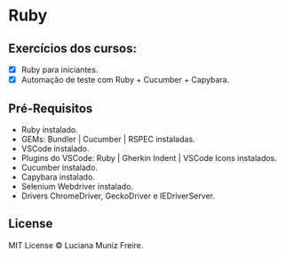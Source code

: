 # Ruby

## Exercícios dos cursos:

 - [x] Ruby para iniciantes.
 - [x] Automação de teste com Ruby + Cucumber + Capybara.
 
## Pré-Requisitos

 * Ruby instalado.
 * GEMs: Bundler | Cucumber | RSPEC instaladas.
 * VSCode instalado.
 * Plugins do VSCode: Ruby | Gherkin Indent | VSCode Icons instalados.
 * Cucumber instalado.
 * Capybara instalado.
 * Selenium Webdriver instalado.
 * Drivers ChromeDriver, GeckoDriver e IEDriverServer.

## License

MIT License © Luciana Muniz Freire.